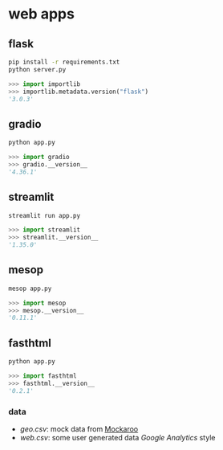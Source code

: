 # web apps

## flask

```bash
pip install -r requirements.txt
python server.py
```

```python
>>> import importlib
>>> importlib.metadata.version("flask")
'3.0.3'
```


## gradio

```bash
python app.py
```

```python
>>> import gradio
>>> gradio.__version__
'4.36.1'
```


## streamlit

```bash
streamlit run app.py
```

```python
>>> import streamlit
>>> streamlit.__version__
'1.35.0'
```


## mesop

```bash
mesop app.py
```

```python
>>> import mesop
>>> mesop.__version__
'0.11.1'
```


## fasthtml

```bash
python app.py
```

```python
>>> import fasthtml
>>> fasthtml.__version__
'0.2.1'
```


### data

- *geo.csv*: mock data from [Mockaroo](https://www.mockaroo.com/)
- *web.csv*: some user generated data *Google Analytics* style
